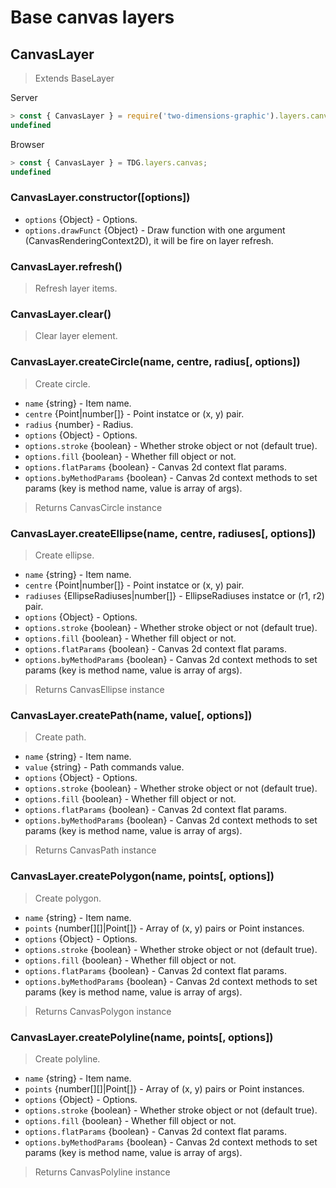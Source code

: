 # Base canvas layers



## CanvasLayer

> Extends BaseLayer

Server
```javascript
> const { CanvasLayer } = require('two-dimensions-graphic').layers.canvas;
undefined
```

Browser
```javascript
> const { CanvasLayer } = TDG.layers.canvas;
undefined
```


### CanvasLayer.constructor([options])
- `options` {Object} - Options.
- `options.drawFunct` {Object} - Draw function with one argument (CanvasRenderingContext2D), it will be fire on layer refresh.


### CanvasLayer.refresh()
> Refresh layer items.


### CanvasLayer.clear()
> Clear layer element.


### CanvasLayer.createCircle(name, centre, radius[, options])
> Create circle.

- `name` {string} - Item name.
- `centre` {Point|number[]} - Point instatce or (x, y) pair.
- `radius` {number} - Radius.
- `options` {Object} - Options.
- `options.stroke` {boolean} - Whether stroke object or not (default true).
- `options.fill` {boolean} - Whether fill object or not.
- `options.flatParams` {boolean} - Canvas 2d context flat params.
- `options.byMethodParams` {boolean} - Canvas 2d context methods to set params (key is method name, value is array of args).

> Returns CanvasCircle instance


### CanvasLayer.createEllipse(name, centre, radiuses[, options])
> Create ellipse.

- `name` {string} - Item name.
- `centre` {Point|number[]} - Point instatce or (x, y) pair.
- `radiuses` {EllipseRadiuses|number[]} - EllipseRadiuses instatce or (r1, r2) pair.
- `options` {Object} - Options.
- `options.stroke` {boolean} - Whether stroke object or not (default true).
- `options.fill` {boolean} - Whether fill object or not.
- `options.flatParams` {boolean} - Canvas 2d context flat params.
- `options.byMethodParams` {boolean} - Canvas 2d context methods to set params (key is method name, value is array of args).

> Returns CanvasEllipse instance


### CanvasLayer.createPath(name, value[, options])
> Create path.

- `name` {string} - Item name.
- `value` {string} - Path commands value.
- `options` {Object} - Options.
- `options.stroke` {boolean} - Whether stroke object or not (default true).
- `options.fill` {boolean} - Whether fill object or not.
- `options.flatParams` {boolean} - Canvas 2d context flat params.
- `options.byMethodParams` {boolean} - Canvas 2d context methods to set params (key is method name, value is array of args).

> Returns CanvasPath instance


### CanvasLayer.createPolygon(name, points[, options])
> Create polygon.

- `name` {string} - Item name.
- `points` {number[][]|Point[]} - Array of (x, y) pairs or Point instances.
- `options` {Object} - Options.
- `options.stroke` {boolean} - Whether stroke object or not (default true).
- `options.fill` {boolean} - Whether fill object or not.
- `options.flatParams` {boolean} - Canvas 2d context flat params.
- `options.byMethodParams` {boolean} - Canvas 2d context methods to set params (key is method name, value is array of args).

> Returns CanvasPolygon instance


### CanvasLayer.createPolyline(name, points[, options])
> Create polyline.

- `name` {string} - Item name.
- `points` {number[][]|Point[]} - Array of (x, y) pairs or Point instances.
- `options` {Object} - Options.
- `options.stroke` {boolean} - Whether stroke object or not (default true).
- `options.fill` {boolean} - Whether fill object or not.
- `options.flatParams` {boolean} - Canvas 2d context flat params.
- `options.byMethodParams` {boolean} - Canvas 2d context methods to set params (key is method name, value is array of args).

> Returns CanvasPolyline instance
